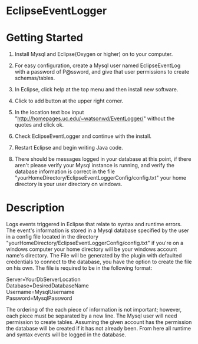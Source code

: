 # EclipseEventLogger

# Getting Started
1. Install Mysql and Eclipse(Oxygen or higher) on to your computer.

2. For easy configuration, create a Mysql user named EclipseEventLog with a password of P@ssword, and give that user permissions to create schemas/tables.

3. In Eclipse, click help at the top menu and then install new software.

4. Click to add button at the upper right corner.

5. In the location text box input "http://homepages.uc.edu/~watsonwd/EventLogger/" without the quotes and click ok.

6. Check EclipseEventLogger and continue with the install.

7. Restart Eclipse and begin writing Java code.

8. There should be messages logged in your database at this point, if there aren't please verify your Mysql instance is running, and verify the database information is correct in the file "yourHomeDirectory/EclipseEventLoggerConfig/config.txt" your home directory is your user directory on windows.


# Description
Logs events triggered in Eclipse that relate to syntax and runtime errors. The event's information is stored in a Mysql database specified by the user in a config file located in the directory "yourHomeDirectory/EclipseEventLoggerConfig/config.txt" if you're on a windows computer your home directory will be your windows account name's directory. The File will be generated by the plugin with defaulted credentials to connect to the database, you have the option to create the file on his own. The file is required to be in the following format:<br>
 
Server=YourDbServerLocation<br>
Database=DesiredDatabaseName<br> 
Username=MysqlUsername<br>
Password=MysqlPassword<br>
 
The ordering of the each piece of information is not important; however, each piece must be separated by a new line. The Mysql user will need permission to create tables. Assuming the given account has the permission the database will be created if it has not already been. From here all runtime and syntax events will be logged in the database.
